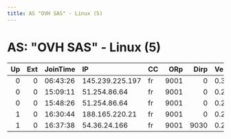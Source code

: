 ```yaml
---
title: AS "OVH SAS" - Linux (5)
---
```


# AS: "OVH SAS" - Linux (5)

|   Up |   Ext | JoinTime   | IP              | CC   |   ORp |   Dirp | Version   | Contact                   | Nickname            |   eFamMembers |
|-----:|------:|:-----------|:----------------|:-----|------:|-------:|:----------|:--------------------------|:--------------------|--------------:|
|    0 |     0 | 06:43:26   | 145.239.225.197 | fr   |  9001 |      0 | 0.3.1.7   | flank.ballast.maverick.ch | IFTORISMEANDTORWOWn |             1 |
|    0 |     0 | 15:09:11   | 51.254.86.64    | fr   |  9001 |      0 | 0.2.8.9   | None                      | moistpanties        |             1 |
|    0 |     0 | 15:48:26   | 51.254.86.64    | fr   |  9001 |      0 | 0.2.8.9   | None                      | moistpanties        |             1 |
|    1 |     0 | 16:30:44   | 188.165.220.21  | fr   |  9001 |      0 | 0.2.9.11  | None                      | Unnamed             |             1 |
|    1 |     0 | 16:37:38   | 54.36.24.166    | fr   |  9001 |   9030 | 0.2.5.14  | nico@veritas.ovh          | Zeus                |             1 |
